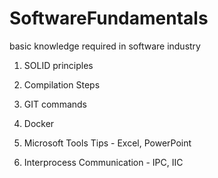 # SoftwareFundamentals

basic knowledge required in software industry

1. SOLID principles

2. Compilation Steps

3. GIT commands

4. Docker

5. Microsoft Tools Tips - Excel, PowerPoint

6. Interprocess Communication - IPC, IIC


